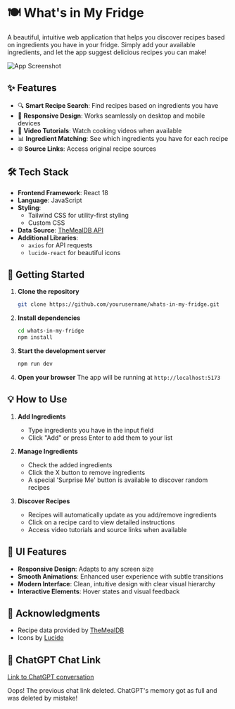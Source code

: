 # 🍽️ What's in My Fridge

A beautiful, intuitive web application that helps you discover recipes based on ingredients you have in your fridge. Simply add your available ingredients, and let the app suggest delicious recipes you can make!

![App Screenshot](https://images.unsplash.com/photo-1606787366850-de6330128bfc?auto=format&fit=crop&q=80&w=1200&h=400)

## ✨ Features

- 🔍 **Smart Recipe Search**: Find recipes based on ingredients you have
- 📱 **Responsive Design**: Works seamlessly on desktop and mobile devices
- 🎥 **Video Tutorials**: Watch cooking videos when available
- 📊 **Ingredient Matching**: See which ingredients you have for each recipe
- 🌐 **Source Links**: Access original recipe sources

## 🛠️ Tech Stack

- **Frontend Framework**: React 18
- **Language**: JavaScript
- **Styling**: 
  - Tailwind CSS for utility-first styling
  - Custom CSS 
- **Data Source**: [TheMealDB API](https://www.themealdb.com/api.php)
- **Additional Libraries**:
  - `axios` for API requests
  - `lucide-react` for beautiful icons

## 🚀 Getting Started

1. **Clone the repository**
   ```bash
   git clone https://github.com/yourusername/whats-in-my-fridge.git
   ```

2. **Install dependencies**
   ```bash
   cd whats-in-my-fridge
   npm install
   ```

3. **Start the development server**
   ```bash
   npm run dev
   ```

4. **Open your browser**
   The app will be running at `http://localhost:5173`

## 💡 How to Use

1. **Add Ingredients**
   - Type ingredients you have in the input field
   - Click "Add" or press Enter to add them to your list

2. **Manage Ingredients**
   - Check the added ingredients
   - Click the X button to remove ingredients
   - A special 'Surprise Me' button is available to discover random recipes

3. **Discover Recipes**
   - Recipes will automatically update as you add/remove ingredients
   - Click on a recipe card to view detailed instructions
   - Access video tutorials and source links when available

## 🎨 UI Features

- **Responsive Design**: Adapts to any screen size
- **Smooth Animations**: Enhanced user experience with subtle transitions
- **Modern Interface**: Clean, intuitive design with clear visual hierarchy
- **Interactive Elements**: Hover states and visual feedback

## 🙏 Acknowledgments

- Recipe data provided by [TheMealDB](https://www.themealdb.com/)
- Icons by [Lucide](https://lucide.dev/)

## 💬 ChatGPT Chat Link

[Link to ChatGPT conversation](https://chatgpt.com/share/67303e1b-7914-8013-86a6-a9fdbc2313d4)

Oops! The previous chat link deleted. ChatGPT's memory got as full and was deleted by mistake!
